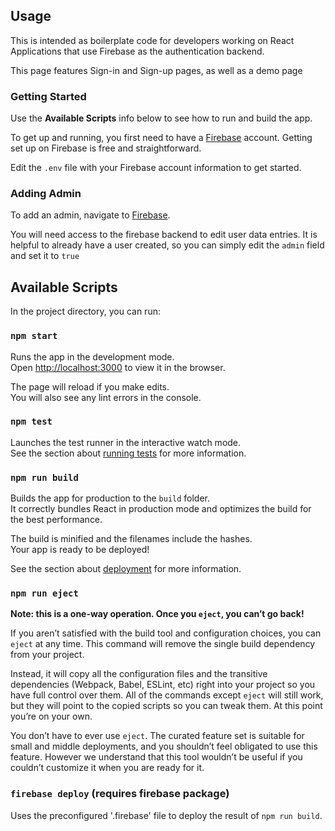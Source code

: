 ## Usage

This is intended as boilerplate code for developers working on React Applications that use Firebase as the authentication backend.

This page features Sign-in and Sign-up pages, as well as a demo page

### Getting Started

Use the **Available Scripts** info below to see how to run and build the app.

To get up and running, you first need to have a [Firebase](https://firebase.google.com/) account.  Getting set up on Firebase is free and straightforward.  

Edit the `.env` file with your Firebase account information to get started.  

### Adding Admin

To add an admin, navigate to [Firebase](https://firebase.google.com/).

You will need access to the firebase backend to edit user data entries.  It is helpful to already have a user created, so you can simply edit the `admin` field and set it to `true`

## Available Scripts

In the project directory, you can run:

### `npm start`

Runs the app in the development mode.<br>
Open [http://localhost:3000](http://localhost:3000) to view it in the browser.

The page will reload if you make edits.<br>
You will also see any lint errors in the console.

### `npm test`

Launches the test runner in the interactive watch mode.<br>
See the section about [running tests](https://facebook.github.io/create-react-app/docs/running-tests) for more information.

### `npm run build`

Builds the app for production to the `build` folder.<br>
It correctly bundles React in production mode and optimizes the build for the best performance.

The build is minified and the filenames include the hashes.<br>
Your app is ready to be deployed!

See the section about [deployment](https://facebook.github.io/create-react-app/docs/deployment) for more information.

### `npm run eject`

**Note: this is a one-way operation. Once you `eject`, you can’t go back!**

If you aren’t satisfied with the build tool and configuration choices, you can `eject` at any time. This command will remove the single build dependency from your project.

Instead, it will copy all the configuration files and the transitive dependencies (Webpack, Babel, ESLint, etc) right into your project so you have full control over them. All of the commands except `eject` will still work, but they will point to the copied scripts so you can tweak them. At this point you’re on your own.

You don’t have to ever use `eject`. The curated feature set is suitable for small and middle deployments, and you shouldn’t feel obligated to use this feature. However we understand that this tool wouldn’t be useful if you couldn’t customize it when you are ready for it.

### `firebase deploy` (requires firebase package)

Uses the preconfigured '.firebase' file to deploy the result of `npm run build`.



